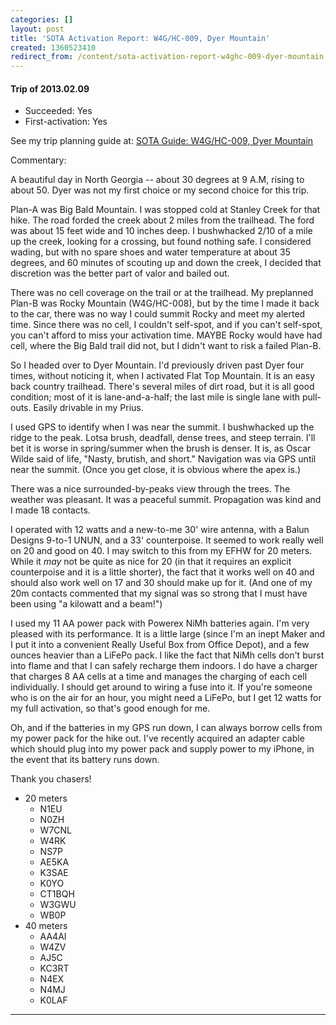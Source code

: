 ```yaml
---
categories: []
layout: post
title: 'SOTA Activation Report: W4G/HC-009, Dyer Mountain'
created: 1360523410
redirect_from: /content/sota-activation-report-w4ghc-009-dyer-mountain
---
```

#### Trip of 2013.02.09
* Succeeded: Yes
* First-activation: Yes

See my trip planning guide at: [SOTA Guide: W4G/HC-009, Dyer Mountain](/content/sota-guide-w4ghc-009-dyer-mountain)

Commentary:

A beautiful day in North Georgia -- about 30 degrees at 9 A.M, rising to about 50.  Dyer was not my first choice or my second choice for this trip.

Plan-A was Big Bald Mountain.  I was stopped cold at Stanley Creek for that hike.  The road forded the creek about 2 miles from the trailhead.  The ford was about 15 feet wide and 10 inches deep.  I bushwhacked 2/10 of a mile up the creek, looking for a crossing, but found nothing safe.  I considered wading, but with no spare shoes and water temperature at about 35 degrees, and 60 minutes of scouting up and down the creek, I decided that discretion was the better part of valor and bailed out.

There was no cell coverage on the trail or at the trailhead.  My preplanned Plan-B was Rocky Mountain (W4G/HC-008), but by the time I made it back to the car, there was no way I could summit Rocky and meet my alerted time.  Since there was no cell, I couldn't self-spot, and if you can't self-spot, you can't afford to miss your activation time.  MAYBE Rocky would have had cell, where the Big Bald trail did not, but I didn't want to risk a failed Plan-B.

So I headed over to Dyer Mountain.  I'd previously driven past Dyer four times, without noticing it, when I activated Flat Top Mountain.  It is an easy back country trailhead.  There's several miles of dirt road, but it is all good condition; most of it is lane-and-a-half; the last mile is single lane with pull-outs.  Easily drivable in my Prius.

I used GPS to identify when I was near the summit.  I bushwhacked up the ridge to the peak.  Lotsa brush, deadfall, dense trees, and steep terrain.  I'll bet it is worse in spring/summer when the brush is denser.  It is, as Oscar Wilde said of life, "Nasty, brutish, and short."  Navigation was via GPS until near the summit.  (Once you get close, it is obvious where the apex is.)

There was a nice surrounded-by-peaks view through the trees.  The weather was pleasant.  It was a peaceful summit.  Propagation was kind and I made 18 contacts.

I operated with 12 watts and a new-to-me 30' wire antenna, with a Balun Designs 9-to-1 UNUN, and a 33' counterpoise.  It seemed to work really well on 20 and good on 40.  I may switch to this from my EFHW for 20 meters. While it *may* not be quite as nice for 20 (in that it requires an explicit counterpoise and it is a little shorter), the fact that it works well on 40 and should also work well on 17 and 30 should make up for it.  (And one of my 20m contacts commented that my signal was so strong that I must have been using "a kilowatt and a beam!")  

I used my 11 AA power pack with Powerex NiMh batteries again.  I'm very pleased with its performance.  It is a little large (since I'm an inept Maker and I put it into a convenient Really Useful Box from Office Depot), and a few ounces heavier than a LiFePo pack.  I like the fact that NiMh cells don't burst into flame and that I can safely recharge them indoors.  I do have a charger that charges 8 AA cells at a time and manages the charging of each cell individually.  I should get around to wiring a fuse into it.  If you're someone who is on the air for an hour, you might need a LiFePo, but I get 12 watts for my full activation, so that's good enough for me.  

Oh, and if the batteries in my GPS run down, I can always borrow cells from my power pack for the hike out.  I've recently acquired an adapter cable which should plug into my power pack and supply power to my iPhone, in the event that its battery runs down.

Thank you chasers!

* 20 meters
    * N1EU
    * N0ZH
    * W7CNL
    * W4RK
    * NS7P
    * AE5KA
    * K3SAE
    * K0YO
    * CT1BQH
    * W3GWU
    * WB0P
* 40 meters
    * AA4AI
    * W4ZV
    * AJ5C
    * KC3RT
    * N4EX
    * N4MJ
    * K0LAF

------
